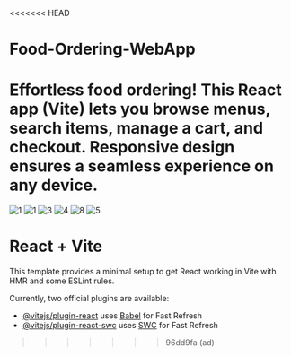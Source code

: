 <<<<<<< HEAD
# Food-Ordering-WebApp
Effortless food ordering! This React app (Vite) lets you browse menus, search items, manage a cart, and checkout. Responsive design ensures a seamless experience on any device.
=======
![1](https://github.com/adeshdatir99ad/foodorder/assets/63045592/2c3d95c8-6cf4-44aa-a63f-e33461a3c17a)
![1](https://github.com/adeshdatir99ad/foodorder/assets/63045592/ed1c6648-c2de-4231-b727-8ee4d70646e3)
![3](https://github.com/adeshdatir99ad/foodorder/assets/63045592/7b3f180b-0df0-4ed0-af47-8b74512b15dc)
![4](https://github.com/adeshdatir99ad/foodorder/assets/63045592/f82973eb-06dc-48d5-9231-7c8ac583d577)
![8](https://github.com/adeshdatir99ad/foodorder/assets/63045592/f2b0267a-c9ad-4b0f-a8d0-ec393b357a31)
![5](https://github.com/adeshdatir99ad/foodorder/assets/63045592/7f061063-3371-458b-8bd5-730003b20ac9)


# React + Vite

This template provides a minimal setup to get React working in Vite with HMR and some ESLint rules.

Currently, two official plugins are available:

- [@vitejs/plugin-react](https://github.com/vitejs/vite-plugin-react/blob/main/packages/plugin-react/README.md) uses [Babel](https://babeljs.io/) for Fast Refresh
- [@vitejs/plugin-react-swc](https://github.com/vitejs/vite-plugin-react-swc) uses [SWC](https://swc.rs/) for Fast Refresh
>>>>>>> 96dd9fa (ad)
